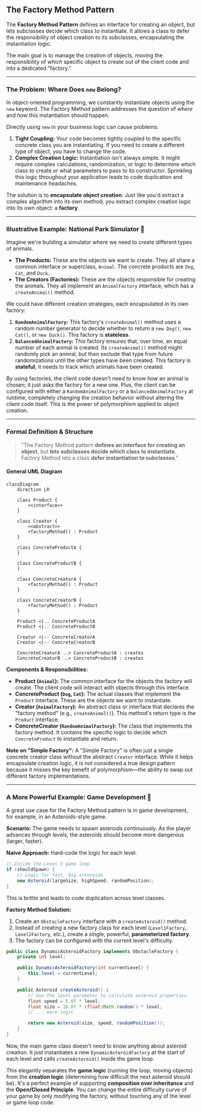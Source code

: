 ## The Factory Method Pattern

The **Factory Method Pattern** defines an interface for creating an object, but lets subclasses decide which class to instantiate. It allows a class to defer the responsibility of object creation to its subclasses, encapsulating the instantiation logic.

The main goal is to manage the creation of objects, moving the responsibility of *which* specific object to create out of the client code and into a dedicated "factory."

-----

### The Problem: Where Does `new` Belong?

In object-oriented programming, we constantly instantiate objects using the `new` keyword. The Factory Method pattern addresses the question of *where* and *how* this instantiation should happen.

Directly using `new` in your business logic can cause problems:

1.  **Tight Coupling:** Your code becomes tightly coupled to the specific concrete class you are instantiating. If you need to create a different type of object, you have to change the code.
2.  **Complex Creation Logic:** Instantiation isn't always simple. It might require complex calculations, randomization, or logic to determine which class to create or what parameters to pass to its constructor. Sprinkling this logic throughout your application leads to code duplication and maintenance headaches.

The solution is to **encapsulate object creation**. Just like you'd extract a complex algorithm into its own method, you extract complex creation logic into its own object: a **factory**.

-----

### Illustrative Example: National Park Simulator 🌲

Imagine we're building a simulator where we need to create different types of animals.

  * **The Products:** These are the objects we want to create. They all share a common interface or superclass, `Animal`. The concrete products are `Dog`, `Cat`, and `Duck`.
  * **The Creators (Factories):** These are the objects responsible for creating the animals. They all implement an `AnimalFactory` interface, which has a `createAnimal()` method.

We could have different creation strategies, each encapsulated in its own factory:

1.  **`RandomAnimalFactory`:** This factory's `createAnimal()` method uses a random number generator to decide whether to return a `new Dog()`, `new Cat()`, or `new Duck()`. This factory is **stateless**.
2.  **`BalancedAnimalFactory`:** This factory ensures that, over time, an equal number of each animal is created. Its `createAnimal()` method might randomly pick an animal, but then exclude that type from future randomizations until the other types have been created. This factory is **stateful**; it needs to track which animals have been created.

By using factories, the client code doesn't need to know *how* an animal is chosen; it just asks the factory for a new one. Plus, the client can be configured with either a `RandomAnimalFactory` or a `BalancedAnimalFactory` at runtime, completely changing the creation behavior without altering the client code itself. This is the power of polymorphism applied to object creation.

-----

### Formal Definition & Structure

> "The Factory Method pattern **defines an interface for creating an object**, but **lets subclasses decide which class to instantiate**. Factory Method lets a class **defer instantiation to subclasses**."

#### General UML Diagram

```mermaid
classDiagram
    direction LR

    class Product {
        <<interface>>
    }

    class Creator {
        <<abstract>>
        +factoryMethod() : Product
    }

    class ConcreteProductA {
    }

    class ConcreteProductB {
    }

    class ConcreteCreatorA {
        +factoryMethod() : Product
    }

    class ConcreteCreatorB {
        +factoryMethod() : Product
    }

    Product <|.. ConcreteProductA
    Product <|.. ConcreteProductB

    Creator <|-- ConcreteCreatorA
    Creator <|-- ConcreteCreatorB

    ConcreteCreatorA ..> ConcreteProductA : creates
    ConcreteCreatorB ..> ConcreteProductB : creates
```

**Components & Responsibilities:**

  * **Product (`Animal`):** The common interface for the objects the factory will create. The client code will interact with objects through this interface.
  * **ConcreteProduct (`Dog`, `Cat`):** The actual classes that implement the `Product` interface. These are the objects we want to instantiate.
  * **Creator (`AnimalFactory`):** An abstract class or interface that declares the "factory method" (e.g., `createAnimal()`). This method's return type is the `Product` interface.
  * **ConcreteCreator (`RandomAnimalFactory`):** The class that implements the factory method. It contains the specific logic to decide which `ConcreteProduct` to instantiate and return.

**Note on "Simple Factory":** A "Simple Factory" is often just a single concrete creator class without the abstract `Creator` interface. While it helps encapsulate creation logic, it is not considered a true design pattern because it misses the key benefit of polymorphism—the ability to swap out different factory implementations.

-----

### A More Powerful Example: Game Development 🚀

A great use case for the Factory Method pattern is in game development, for example, in an Asteroids-style game.

**Scenario:** The game needs to spawn asteroids continuously. As the player advances through levels, the asteroids should become more dangerous (larger, faster).

**Naive Approach:** Hard-code the logic for each level.

```java
// Inside the Level 5 game loop
if (shouldSpawn) {
    // Logic for fast, big asteroids
    new Asteroid(largeSize, highSpeed, randomPosition);
}
```

This is brittle and leads to code duplication across level classes.

**Factory Method Solution:**

1.  Create an `ObstacleFactory` interface with a `createAsteroid()` method.
2.  Instead of creating a new factory class for each level (`Level1Factory`, `Level2Factory`, etc.), create a single, powerful, **parameterized factory**.
3.  The factory can be configured with the current level's difficulty.

<!-- end list -->

```java
public class DynamicAsteroidFactory implements ObstacleFactory {
    private int level;

    public DynamicAsteroidFactory(int currentLevel) {
        this.level = currentLevel;
    }

    public Asteroid createAsteroid() {
        // Use the level parameter to calculate asteroid properties
        float speed = 5.0f * level;
        float size = 10.0f * (float)Math.random() * level;
        // ... more logic

        return new Asteroid(size, speed, randomPosition());
    }
}
```

Now, the main game class doesn't need to know anything about asteroid creation. It just instantiates a new `DynamicAsteroidFactory` at the start of each level and calls `createAsteroid()` inside the game loop.

This elegantly separates the **game logic** (running the loop, moving objects) from the **creation logic** (determining how difficult the next asteroid should be). It's a perfect example of supporting **composition over inheritance** and the **Open/Closed Principle**. You can change the entire difficulty curve of your game by only modifying the factory, without touching any of the level or game loop code.
